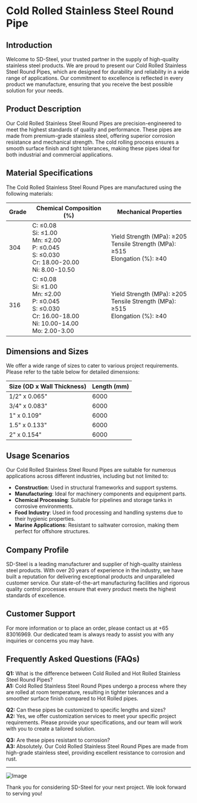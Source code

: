 # Cold Rolled Stainless Steel Round Pipe

## Introduction

Welcome to SD-Steel, your trusted partner in the supply of high-quality stainless steel products. We are proud to present our Cold Rolled Stainless Steel Round Pipes, which are designed for durability and reliability in a wide range of applications. Our commitment to excellence is reflected in every product we manufacture, ensuring that you receive the best possible solution for your needs.

## Product Description

Our Cold Rolled Stainless Steel Round Pipes are precision-engineered to meet the highest standards of quality and performance. These pipes are made from premium-grade stainless steel, offering superior corrosion resistance and mechanical strength. The cold rolling process ensures a smooth surface finish and tight tolerances, making these pipes ideal for both industrial and commercial applications.

## Material Specifications

The Cold Rolled Stainless Steel Round Pipes are manufactured using the following materials:

| Grade | Chemical Composition (%) | Mechanical Properties |
|-------|--------------------------|------------------------|
| 304   | C: ≤0.08<br>Si: ≤1.00<br>Mn: ≤2.00<br>P: ≤0.045<br>S: ≤0.030<br>Cr: 18.00-20.00<br>Ni: 8.00-10.50 | Yield Strength (MPa): ≥205<br>Tensile Strength (MPa): ≥515<br>Elongation (%): ≥40 |
| 316   | C: ≤0.08<br>Si: ≤1.00<br>Mn: ≤2.00<br>P: ≤0.045<br>S: ≤0.030<br>Cr: 16.00-18.00<br>Ni: 10.00-14.00<br>Mo: 2.00-3.00 | Yield Strength (MPa): ≥205<br>Tensile Strength (MPa): ≥515<br>Elongation (%): ≥40 |

## Dimensions and Sizes

We offer a wide range of sizes to cater to various project requirements. Please refer to the table below for detailed dimensions:

| Size (OD x Wall Thickness) | Length (mm) |
|----------------------------|-------------|
| 1/2" x 0.065"              | 6000        |
| 3/4" x 0.083"              | 6000        |
| 1" x 0.109"                | 6000        |
| 1.5" x 0.133"              | 6000        |
| 2" x 0.154"                | 6000        |

## Usage Scenarios

Our Cold Rolled Stainless Steel Round Pipes are suitable for numerous applications across different industries, including but not limited to:

- **Construction**: Used in structural frameworks and support systems.
- **Manufacturing**: Ideal for machinery components and equipment parts.
- **Chemical Processing**: Suitable for pipelines and storage tanks in corrosive environments.
- **Food Industry**: Used in food processing and handling systems due to their hygienic properties.
- **Marine Applications**: Resistant to saltwater corrosion, making them perfect for offshore structures.

## Company Profile

SD-Steel is a leading manufacturer and supplier of high-quality stainless steel products. With over 20 years of experience in the industry, we have built a reputation for delivering exceptional products and unparalleled customer service. Our state-of-the-art manufacturing facilities and rigorous quality control processes ensure that every product meets the highest standards of excellence.

## Customer Support

For more information or to place an order, please contact us at +65 83016969. Our dedicated team is always ready to assist you with any inquiries or concerns you may have.

## Frequently Asked Questions (FAQs)

**Q1:** What is the difference between Cold Rolled and Hot Rolled Stainless Steel Round Pipes?  
**A1:** Cold Rolled Stainless Steel Round Pipes undergo a process where they are rolled at room temperature, resulting in tighter tolerances and a smoother surface finish compared to Hot Rolled pipes.

**Q2:** Can these pipes be customized to specific lengths and sizes?  
**A2:** Yes, we offer customization services to meet your specific project requirements. Please provide your specifications, and our team will work with you to create a tailored solution.

**Q3:** Are these pipes resistant to corrosion?  
**A3:** Absolutely. Our Cold Rolled Stainless Steel Round Pipes are made from high-grade stainless steel, providing excellent resistance to corrosion and rust.

---

![Image](https://github.com/user-attachments/assets/2567258e-e124-4816-932d-1809bd27ef0b)

Thank you for considering SD-Steel for your next project. We look forward to serving you!